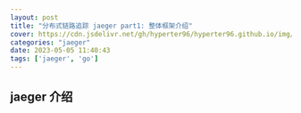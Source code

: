 ```yaml
---
layout: post
title: "分布式链路追踪 jaeger part1: 整体框架介绍"
cover: https://cdn.jsdelivr.net/gh/hyperter96/hyperter96.github.io/img/northernLight.jpg
categories: "jaeger"
date: 2023-05-05 11:40:43
tags: ['jaeger', 'go']
---
```


## jaeger 介绍


